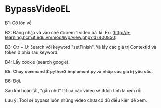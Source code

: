 # BypassVideoEL


B1: Cờ lôn về.

B2: Đăng nhập và vào chế độ xem 1 video bất kì. Ex: (http://e-learning.hcmut.edu.vn/mod/hvp/view.php?id=400850)

B3: Ctr + U: Search với keyword "setFinish". Và lấy các giá trị ContextId và token ở phía sau keyword.

B4: Lấy cookie (search google).

B5: Chạy command $ python3 implement.py và nhập các giá trị yêu cầu.

B6: Đợi.

Sau khi hoàn tất, "gần như" tất cả các video sẽ được tính là xem rồi.

Lưu ý: Tool sẽ bypass luôn những video chưa có đủ điều kiện để xem.
